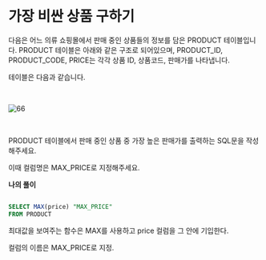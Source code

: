 가장 비싼 상품 구하기
=================================

다음은 어느 의류 쇼핑몰에서 판매 중인 상품들의 정보를 담은 PRODUCT 테이블입니다. PRODUCT 테이블은 아래와 같은 구조로 되어있으며, PRODUCT_ID, PRODUCT_CODE, PRICE는 각각 상품 ID, 상품코드, 판매가를 나타냅니다.        

테이블은 다음과 같습니다.     

</br>

![66](https://github.com/pursWon/CRM101/assets/99719661/4c09fbeb-64cd-4a0f-9179-1a44f8111cf6)

</br>

PRODUCT 테이블에서 판매 중인 상품 중 가장 높은 판매가를 출력하는 SQL문을 작성해주세요.    

이때 컬럼명은 MAX_PRICE로 지정해주세요.         

**나의 풀이**

```SQL

SELECT MAX(price) "MAX_PRICE"
FROM PRODUCT

```

최대값을 보여주는 함수은 MAX를 사용하고 price 컬럼을 그 안에 기입한다.    

컬럼의 이름은 MAX_PRICE로 지정.

